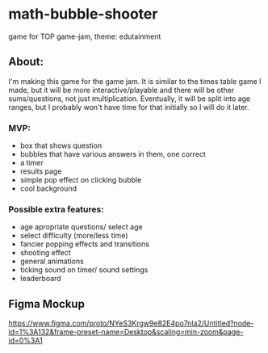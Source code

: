 # math-bubble-shooter
game for TOP game-jam, theme: edutainment

## About:
I'm making this game for the game jam. It is similar to the times table game I made, but it will be more interactive/playable and there will be other sums/questions, not just multiplication. Eventually, it will be split into age ranges, but I probably won't have time for that initially so I will do it later.

### MVP:
* box that shows question
* bubbles that have various answers in them, one correct
* a timer
* results page
* simple pop effect on clicking bubble
* cool background

### Possible extra features:
* age apropriate questions/ select age
* select difficulty (more/less time)
* fancier popping effects and transitions
* shooting effect
* general animations
* ticking sound on timer/ sound settings
* leaderboard


## Figma Mockup
https://www.figma.com/proto/NYeS3Krgw9e82E4po7nla2/Untitled?node-id=1%3A132&frame-preset-name=Desktop&scaling=min-zoom&page-id=0%3A1
